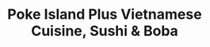---
layout: place
title: "Poke Island Plus Vietnamese Cuisine, Sushi & Boba"
permalink: /florida/tampa/poke-island-plus-vietnamese-cuisine-sushi-boba.html
stateAbbr: FL
stateName: Florida
cityName: Tampa
place_id: ChIJyTUAVfW3wogRwEQEsa0sfk0
photos:
  - name: >-
      places/ChIJyTUAVfW3wogRwEQEsa0sfk0/photos/AeeoHcIe2v3OyeSwPY5_ncCwnW6XDiL4WAqVqghqbzrZbM3DazYpL_8MopPC1ndWpXXbbs7YRHpQr2LoRFMpj2iLS87eP3kSdP3o6F0cbPs0s-TQxDcNE6vrQCPIEqXRir0cfM0eFvIZePctNPXA3fqzG2bzMfc-EFzxmcOrzdxHB1R-aJ4pKSQ0s5IUWSpq19o-yn80Yb1KunciPDu9cHqMylXBm4dyEAZ3XSQe4XvGKKvxIgMVw1WSmPbgV_Br3IgjqZAFsLQ1UtdFwljlqDbvqd-F7e1HO3f1K1SUHeyGswnYd_tOt5Fnn5A6nzDLXJtV70u7PSU8xdmmIdwF7o4ZbmywijOnPYd3iYbKuDIvRnpIODh12TK8_xWZu2cUxn0R3yvE7EBC2WB7rZEOE0eZkmQbf1aaTEEMhrffa2fTkuyt0rU
    widthPx: 3000
    heightPx: 4000
    authorAttributions:
      - displayName: Chris and Tanya
        uri: https://maps.google.com/maps/contrib/108188748406171883234
        photoUri: >-
          https://lh3.googleusercontent.com/a-/ALV-UjVq8zuCRyFrSxYOMPUpXL27uQKW9Rb-eDlFZpIS4WOki90Igl06bg=s100-p-k-no-mo
    flagContentUri: >-
      https://www.google.com/local/imagery/report/?cb_client=maps_api_places.places_api&image_key=!1e10!2sCIHM0ogKEICAgIC5iMOY6QE&hl=en-US
    googleMapsUri: >-
      https://www.google.com/maps/place//data=!3m4!1e2!3m2!1sCIHM0ogKEICAgIC5iMOY6QE!2e10!4m2!3m1!1s0x88c2b7f5550035c9:0x4d7e2cadb10444c0
  - name: >-
      places/ChIJyTUAVfW3wogRwEQEsa0sfk0/photos/AeeoHcLV0ULNMD-e8Nbb1_wAfme-MlooPckBpADNAU29MEaNkeHz9vJONk0PHiA0WGDODyTfnanfzy724iCzkqsTuFvOYwuITACbxQkTYLKL2-bAenUZgyGUoZmQ4uop8OdX10IreQiLS3dN5bgT940XZJ58MQOhlDBfMfrzavNGTZL4gpxfXapObYOzq0OAD_zTY3sJzyTXzA_FVeKTDSWjErjtzx9J7JAAbem0qXGHBqB8Z9EIRhqqDG16ZbsL4gNr0qNHJhoGVpNuCTkZwaTi0HPiYFqarF_hJdE-whkJu51DxA
    widthPx: 3597
    heightPx: 2023
    authorAttributions:
      - displayName: Poke Island Plus Vietnamese Cuisine, Sushi & Boba
        uri: https://maps.google.com/maps/contrib/108384690479000511059
        photoUri: >-
          https://lh3.googleusercontent.com/a-/ALV-UjXY0C4ymkSmp3m-1tg1oNRBYztmdznqv5ggUAfHbGsDVS0hi7o=s100-p-k-no-mo
    flagContentUri: >-
      https://www.google.com/local/imagery/report/?cb_client=maps_api_places.places_api&image_key=!1e10!2sAF1QipPOXopb_W-26trmJmaavGBCOzqZB2t_aS7O1F1z&hl=en-US
    googleMapsUri: >-
      https://www.google.com/maps/place//data=!3m4!1e2!3m2!1sAF1QipPOXopb_W-26trmJmaavGBCOzqZB2t_aS7O1F1z!2e10!4m2!3m1!1s0x88c2b7f5550035c9:0x4d7e2cadb10444c0
  - name: >-
      places/ChIJyTUAVfW3wogRwEQEsa0sfk0/photos/AeeoHcIAB6jKlu0TSXxOQBbn0s88bhPtpYWa1PX2G96eUbkkPF4qVIo4vxQWyV79Yef3Q852U2dG7HFpu6WFbyIdL2AMV0S_vtBzPrx3aEfnzVuryobXscNsYB2bmV6VymBa8ducrfA9_BJ6oGPcz0V5ZQZ9raNxJKMO1_ZloSsoug4UqSZ2ouugnJN15NkFcfLT3zLBZxMpp6Mp43uQrE0JqC5QJ94mxGRGmU1mxcsxOSJwV9QtSEIbrJFBme9d8oKnFP8uAHgU5OfnYLQcneCYyoC3IRsFC6GtQYUALpCa5lvI-fJuaAU3YjY9prrmkJ5wUWkmqOUfVGBKvEVJWuGpX0GFgN_JuJYAFWalq1vWxFNMw2vwxkPJEa22_eMgW2yu4R9tDcVvZHqXGceYMmaoDwk2g02bOXZkgDF_VDv8Yijs2ZeM
    widthPx: 3000
    heightPx: 4000
    authorAttributions:
      - displayName: Chris and Tanya
        uri: https://maps.google.com/maps/contrib/108188748406171883234
        photoUri: >-
          https://lh3.googleusercontent.com/a-/ALV-UjVq8zuCRyFrSxYOMPUpXL27uQKW9Rb-eDlFZpIS4WOki90Igl06bg=s100-p-k-no-mo
    flagContentUri: >-
      https://www.google.com/local/imagery/report/?cb_client=maps_api_places.places_api&image_key=!1e10!2sCIHM0ogKEICAgIC5iMOYyQE&hl=en-US
    googleMapsUri: >-
      https://www.google.com/maps/place//data=!3m4!1e2!3m2!1sCIHM0ogKEICAgIC5iMOYyQE!2e10!4m2!3m1!1s0x88c2b7f5550035c9:0x4d7e2cadb10444c0
  - name: >-
      places/ChIJyTUAVfW3wogRwEQEsa0sfk0/photos/AeeoHcKvMNcv39Qc9ArIwY4xJXl4XyoncrGYRsqyGfs204pGaPbdwn173VPMz-L-SX2TnnmENJxCqB7mEBl3PyuS6Q4a2dyxf90ltVDEqElJLas0dGeL6qEqsoMlPj2XwaBkkgdGP4D_aeE71761Oblu4TbsDQNoePct1uV4__AFmgUAiGahK2UsyM7Kc5Z4bBTvnEGEXoiLmRaY_U00ha_cujbN580RZYHT-qCcVhvGSyoPFJrii3BpwyCBF5EO5X_pPTMkHZuGz-BuNoRUp3atebUWxc-ok9q15w02Ul2-MLuUJysT4bROEQqhtAStHM0UM-LbK3TOZZ3jcJNfqk6-lNcUDWW8hpmvFP0y2w_ZiTJnfZqfgWRW9lc-xoCNlPs-JVKaFN7K3Ts6YonWi0rkCaO-Qj50BpxPPjUaZVmYkg1Uug
    widthPx: 3600
    heightPx: 4800
    authorAttributions:
      - displayName: Nayana
        uri: https://maps.google.com/maps/contrib/105942284038145248478
        photoUri: >-
          https://lh3.googleusercontent.com/a-/ALV-UjVGpIG9ZMcsb_829QrTJ0j-A5NBmj5uxaXQkzsplwUwauJBjFnMbA=s100-p-k-no-mo
    flagContentUri: >-
      https://www.google.com/local/imagery/report/?cb_client=maps_api_places.places_api&image_key=!1e10!2sCIHM0ogKEICAgICB77-APQ&hl=en-US
    googleMapsUri: >-
      https://www.google.com/maps/place//data=!3m4!1e2!3m2!1sCIHM0ogKEICAgICB77-APQ!2e10!4m2!3m1!1s0x88c2b7f5550035c9:0x4d7e2cadb10444c0
  - name: >-
      places/ChIJyTUAVfW3wogRwEQEsa0sfk0/photos/AeeoHcKKrlXDR5AJme-3H-Fj01mkME7nL8ksU2hcU7AjhT_A0gfb65tUFFLzohTAM5AKs1OpHIMr6VCqrh0EIj7Mk-udZu-_7_MYATiTxEvoH_h_RoMQwNsJndu_55CYiCNXjlJckJN93rNVR7lZaTC0qsbH-rWXqBtaV9wP0XF1e9r40rgyTgTCFGivEeom-zz8GF22mVPgEi7Zp6bZIkVMutr6ht4fkdcIJvpTVj6nzM0I4kEffH-VW6_zykoo8zBIyqPr8AtGQfDGDsJj9AntlAuIItVYpiAD6m3ZjjkMygn0MZPH4m_pczK7N2lQODldsOPhtxGTAReq69I0EWZKYAdcN0z_suscia_nCV2fH2lzhE0QUPleaTMsUd5lMxS6-6io-GSs2WReX_sW742P7FFkF4vAKRw9o59cv4Hp0bieMrc
    widthPx: 4000
    heightPx: 3000
    authorAttributions:
      - displayName: Jose Fababa
        uri: https://maps.google.com/maps/contrib/104316198939946106499
        photoUri: >-
          https://lh3.googleusercontent.com/a-/ALV-UjX-dhR5Tpl0klYmPQ7gtiKMAAbxpoZ8LprVeEWujy9OWJigBMI37w=s100-p-k-no-mo
    flagContentUri: >-
      https://www.google.com/local/imagery/report/?cb_client=maps_api_places.places_api&image_key=!1e10!2sCIHM0ogKEICAgIDW4cPdmgE&hl=en-US
    googleMapsUri: >-
      https://www.google.com/maps/place//data=!3m4!1e2!3m2!1sCIHM0ogKEICAgIDW4cPdmgE!2e10!4m2!3m1!1s0x88c2b7f5550035c9:0x4d7e2cadb10444c0
  - name: >-
      places/ChIJyTUAVfW3wogRwEQEsa0sfk0/photos/AeeoHcL5Unoa3HmxMzZGtRQ89PQfadF5DEzwpexhA28WqlnGUZl6JVc_OjWIql8YWKSWVebnBPgLbNnupNR1u6p0XEVwvKEee8WFPMdmjGIdheQ_1kvKRWbsN3kH07uKqXYrW5FXXUOt0cY3n9lIZa9Olbl8Qw8vxkWYvR07GcqjEzRVZsxl785G9zYMYh88pP8RDDMWI3j_HGG1uCAiEhjZUfrfIj5DLBtc9NtJVfUlu71PT_T86upBR-aCNy-TPKi70cODvqa2A8k_jeKwlXq-CzA4maMx4QsvafEtQANFNdxfEP3p3pWQhqICJkt8JHAHKQwXcuut5g6PWFlOu1ejA5QGL9MDblYc6b9moEAcsxCb0vlq09QGdhUrsxBUjatFdEtS-5G6WvslXLUY8wUN3D_haOKATm30HbR3r8I5bPKeB6p0
    widthPx: 3000
    heightPx: 4000
    authorAttributions:
      - displayName: J Davis
        uri: https://maps.google.com/maps/contrib/115433470480882283642
        photoUri: >-
          https://lh3.googleusercontent.com/a-/ALV-UjVyuDwOOfEFYjjfCh0a0fr9kB7rHVVC1UfjLBBsr3x8dPIjul9I=s100-p-k-no-mo
    flagContentUri: >-
      https://www.google.com/local/imagery/report/?cb_client=maps_api_places.places_api&image_key=!1e10!2sCIHM0ogKEICAgIC3hPfOuwE&hl=en-US
    googleMapsUri: >-
      https://www.google.com/maps/place//data=!3m4!1e2!3m2!1sCIHM0ogKEICAgIC3hPfOuwE!2e10!4m2!3m1!1s0x88c2b7f5550035c9:0x4d7e2cadb10444c0
  - name: >-
      places/ChIJyTUAVfW3wogRwEQEsa0sfk0/photos/AeeoHcLZLI4QwYBKwOdjYb82cDbnJvhUKNouzvF0F1xLA6M7NC8TdQl5SPrKrWfXR5LLE4UNw4y9l7DiPYuEbxBKlp9Sx5D4eLMTp2sMW836BwaMF53NNY81hnGqZ8iMDdvYoYOv5hlJLHk3CNLQT_0vs21sgVuZ-ryzLAtHohgBIwY50s_NngjQDejNUHn0pkkK3zBZglBQgkNgrLCY9iUyrAm8WK3d2x0ZuT_zl8WcclHSoVb0wZ2QDFnEMemykWkVeeE2IDMfbgqyl-1YeFRxHUrq2eGAAq4Br72ddBK9aA-JNHQZvcgXiqnRblrm3q2Pfy3W6JoZqxcBaIL8yW0r39tJ16GEgD_EQHcDSjgqlNVj6to4LXfBGfg0gW59c3LzFMZLABVeASKno-2n71Wum0nMWYcoFrHGNfR9b30CUZyMTKZT
    widthPx: 4032
    heightPx: 3024
    authorAttributions:
      - displayName: Bill Wargin
        uri: https://maps.google.com/maps/contrib/108689133827965520555
        photoUri: >-
          https://lh3.googleusercontent.com/a-/ALV-UjXgQ6dcW4fV5QWsRZctIxDizrinvvAsPH7bM0i2fHA8RxALCAV7=s100-p-k-no-mo
    flagContentUri: >-
      https://www.google.com/local/imagery/report/?cb_client=maps_api_places.places_api&image_key=!1e10!2sCIHM0ogKEICAgIDerc6q6gE&hl=en-US
    googleMapsUri: >-
      https://www.google.com/maps/place//data=!3m4!1e2!3m2!1sCIHM0ogKEICAgIDerc6q6gE!2e10!4m2!3m1!1s0x88c2b7f5550035c9:0x4d7e2cadb10444c0
  - name: >-
      places/ChIJyTUAVfW3wogRwEQEsa0sfk0/photos/AeeoHcKlNfUwjm-EIT-BGJqGPgD25AecaYWP9sZnNBhkSa_2TRKrQTM-Y81AYj9MEfTTMljGyW8Yewx_6-k17jlaFNLApvdqesBEE3NPAuxzNBjTTK6tk7JLNmSL8ZRnP-mMi014heaEDUxzGp4UgsijlkC0LHN2nztLc0zt-hBF9RFLT2YzJ9Tt8f99V67UFuFS41eSK-uMBzEg5mTBU-I2Q-VWUmGY3Bd5LZNWHhbkiPtgOfMj-3sMwsZU3bWcI1NB4NiGyy3y-N88YCQBTYtgVKnCrgoYoLFJsJpKWEv5LCVHYeGAc-9Q-Du5gq6yFkqMz1rogyfFJcSSkI4QAR0rjsVUaI02TnTmRhgdRtRVgbrIkHcqPJziEMwwUyGaOFXOoIS9fE0qrXMy9zQLMcfhcOIHA49hZQfvmKD4qK3n8N-xxA
    widthPx: 4000
    heightPx: 3000
    authorAttributions:
      - displayName: Jose Fababa
        uri: https://maps.google.com/maps/contrib/104316198939946106499
        photoUri: >-
          https://lh3.googleusercontent.com/a-/ALV-UjX-dhR5Tpl0klYmPQ7gtiKMAAbxpoZ8LprVeEWujy9OWJigBMI37w=s100-p-k-no-mo
    flagContentUri: >-
      https://www.google.com/local/imagery/report/?cb_client=maps_api_places.places_api&image_key=!1e10!2sCIHM0ogKEICAgIDW4cPdWg&hl=en-US
    googleMapsUri: >-
      https://www.google.com/maps/place//data=!3m4!1e2!3m2!1sCIHM0ogKEICAgIDW4cPdWg!2e10!4m2!3m1!1s0x88c2b7f5550035c9:0x4d7e2cadb10444c0
  - name: >-
      places/ChIJyTUAVfW3wogRwEQEsa0sfk0/photos/AeeoHcLvlp5lzjZZ_lkD15FNMx7nPKzZfziH_FG0y7u6T2sjLm3WkTqyQjXG8hsD-FfboLzoGvzz19kIJ8wLYBIzNlp9rmxgD002KAoXfLVS8wf7im_vWRb6fno6eN7GoOFAa6gGa3Kv4Vj1Y5fDFUpC-ZkNrdzm9g8d-Dgg5bJOUcSMzFT0BTee-JNVxqHfusxdI5tNSvXkEVh0aIirDFtnxqgEolUk36rObHF2Q12GduBzXl9l_zskh8onXdzhVPFrKqkBq3pmN8bI-TWXPSxPGjjpDMr0ZZPIqO4PkPHOk4gjkDy61OVF28km0bmYHpdU57ZPBcg_p4OY2KlK4hIDIx4ctx_5JRE2tGwPbRl3QSheGDg4Z14kA81w7AfoCV_dw-9gLnsvh_uU5D_26Dc-p6FOrYxZ_88mHzI9l1E93uFttWk
    widthPx: 3024
    heightPx: 4032
    authorAttributions:
      - displayName: Tram Truong
        uri: https://maps.google.com/maps/contrib/105824107199517107955
        photoUri: >-
          https://lh3.googleusercontent.com/a-/ALV-UjXoydeUS262JR5CfqJE9WEprGRsRBpw_P8rEiJcwfqoiQ1unWtD=s100-p-k-no-mo
    flagContentUri: >-
      https://www.google.com/local/imagery/report/?cb_client=maps_api_places.places_api&image_key=!1e10!2sCIHM0ogKEICAgIDnv8W6hwE&hl=en-US
    googleMapsUri: >-
      https://www.google.com/maps/place//data=!3m4!1e2!3m2!1sCIHM0ogKEICAgIDnv8W6hwE!2e10!4m2!3m1!1s0x88c2b7f5550035c9:0x4d7e2cadb10444c0
  - name: >-
      places/ChIJyTUAVfW3wogRwEQEsa0sfk0/photos/AeeoHcJXN2lpOJgDEsiN8pRX5l3dnvTSGiohbc4uhQBIwLOLA8foRxCLaDkgEztXs0KR1laVI7s8ewX_uNSJbpG9igdCwIG8p3ybAQfALI4SMMSoFmYDxSWu5ezj-bPZMJpYSD7YfCgmtsEWHqA2L-cNz9AaTr5skCt0puSaXYLYc35yZDf_jyzGrp73VhsEyyzdxTy165_hmg5RlMC4CkCu8fpT20zuYLTGdQjNcA2RGxvLjSCDaFy_GbRzmPAYlKtEjSPiL43aLKybjRZiKFOgV8Ds_In61DkYi6jUyynaADXLjD1dmqYMJoIPcPJcS6kn3k5NYjNq2La1inIPnMKOVzt7vN-bRP194rVVa6mLCI7YAEVTJirrvkxD6CojEW5u0vxEskRbhKstk0eUgfUC86wYj-2B1z6SGxKaqcRY4ik13Q
    widthPx: 3472
    heightPx: 4624
    authorAttributions:
      - displayName: Dharshana T
        uri: https://maps.google.com/maps/contrib/113061186005330669607
        photoUri: >-
          https://lh3.googleusercontent.com/a/ACg8ocLzLF8rN31a19XcsKP1UrImhOIgi3GXn7MB1SiTvrc43vPp5Sc=s100-p-k-no-mo
    flagContentUri: >-
      https://www.google.com/local/imagery/report/?cb_client=maps_api_places.places_api&image_key=!1e10!2sCIHM0ogKEICAgIDT6IHwYQ&hl=en-US
    googleMapsUri: >-
      https://www.google.com/maps/place//data=!3m4!1e2!3m2!1sCIHM0ogKEICAgIDT6IHwYQ!2e10!4m2!3m1!1s0x88c2b7f5550035c9:0x4d7e2cadb10444c0
address: 8636 Hunters Village Rd, Tampa, FL 33647, USA
street: 8636 Hunters Village Rd
city: Tampa
state: FL
zip: '33647'
country: USA
neighborhood: New Tampa
latitude: '28.139937'
longitude: '-82.357529'
accessibility_options:
  wheelchairAccessibleParking: true
  wheelchairAccessibleEntrance: true
  wheelchairAccessibleRestroom: true
  wheelchairAccessibleSeating: true
business_status: OPERATIONAL
name: Poke Island Plus Vietnamese Cuisine, Sushi & Boba
google_maps_links:
  directionsUri: >-
    https://www.google.com/maps/dir//''/data=!4m7!4m6!1m1!4e2!1m2!1m1!1s0x88c2b7f5550035c9:0x4d7e2cadb10444c0!3e0
  placeUri: https://maps.google.com/?cid=5583949712496805056
  writeAReviewUri: >-
    https://www.google.com/maps/place//data=!4m3!3m2!1s0x88c2b7f5550035c9:0x4d7e2cadb10444c0!12e1
  reviewsUri: >-
    https://www.google.com/maps/place//data=!4m4!3m3!1s0x88c2b7f5550035c9:0x4d7e2cadb10444c0!9m1!1b1
  photosUri: >-
    https://www.google.com/maps/place//data=!4m3!3m2!1s0x88c2b7f5550035c9:0x4d7e2cadb10444c0!10e5
primary_type: Sushi Restaurant
opening_hours:
  regular: null
  current: null
secondary_opening_hours:
  regular:
    weekdayDescriptions: null
    type: null
  current:
    weekdayDescriptions: null
    type: null
phone: null
price_level: null
price_range: null
rating: null
rating_count: 0
website: null
description: null
reviews: null
parking_options: null
payment_options: null
allow_dogs: null
curbside_pickup: null
delivery: null
dine_in: null
good_for_children: null
good_for_groups: null
good_for_sports: null
live_music: null
menu_for_children: null
outdoor_seating: null
reservable: null
restroom: null
serves_beer: null
serves_breakfast: null
serves_brunch: null
serves_cocktails: null
serves_coffee: null
serves_dinner: null
serves_dessert: null
serves_lunch: null
serves_vegetarian_food: null
serves_wine: null
takeout: null

---